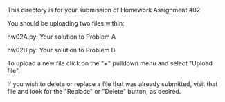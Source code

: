 This directory is for your submission of Homework Assignment #02

You should be uploading two files within:

hw02A.py:  Your solution to Problem A

hw02B.py:  Your solution to Problem B


To upload a new file click on the "+" pulldown menu and select "Upload file".

If you wish to delete or replace a file that was already submitted,
visit that file and look for the "Replace" or "Delete" button, as
desired.
